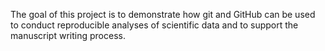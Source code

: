 The goal of this project is to demonstrate how git and GitHub can be used to conduct reproducible analyses of scientific data and to support the manuscript writing process.

